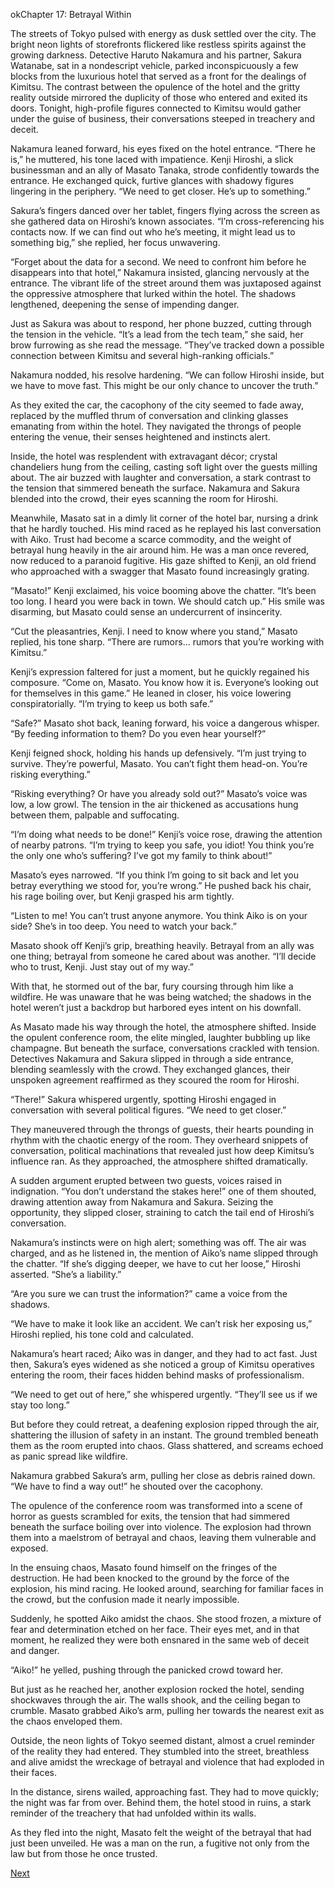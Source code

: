 okChapter 17: Betrayal Within

The streets of Tokyo pulsed with energy as dusk settled over the city. The bright neon lights of storefronts flickered like restless spirits against the growing darkness. Detective Haruto Nakamura and his partner, Sakura Watanabe, sat in a nondescript vehicle, parked inconspicuously a few blocks from the luxurious hotel that served as a front for the dealings of Kimitsu. The contrast between the opulence of the hotel and the gritty reality outside mirrored the duplicity of those who entered and exited its doors. Tonight, high-profile figures connected to Kimitsu would gather under the guise of business, their conversations steeped in treachery and deceit.

Nakamura leaned forward, his eyes fixed on the hotel entrance. “There he is,” he muttered, his tone laced with impatience. Kenji Hiroshi, a slick businessman and an ally of Masato Tanaka, strode confidently towards the entrance. He exchanged quick, furtive glances with shadowy figures lingering in the periphery. “We need to get closer. He’s up to something.”

Sakura’s fingers danced over her tablet, fingers flying across the screen as she gathered data on Hiroshi’s known associates. “I’m cross-referencing his contacts now. If we can find out who he’s meeting, it might lead us to something big,” she replied, her focus unwavering.

“Forget about the data for a second. We need to confront him before he disappears into that hotel,” Nakamura insisted, glancing nervously at the entrance. The vibrant life of the street around them was juxtaposed against the oppressive atmosphere that lurked within the hotel. The shadows lengthened, deepening the sense of impending danger.

Just as Sakura was about to respond, her phone buzzed, cutting through the tension in the vehicle. “It’s a lead from the tech team,” she said, her brow furrowing as she read the message. “They’ve tracked down a possible connection between Kimitsu and several high-ranking officials.”

Nakamura nodded, his resolve hardening. “We can follow Hiroshi inside, but we have to move fast. This might be our only chance to uncover the truth.”

As they exited the car, the cacophony of the city seemed to fade away, replaced by the muffled thrum of conversation and clinking glasses emanating from within the hotel. They navigated the throngs of people entering the venue, their senses heightened and instincts alert.

Inside, the hotel was resplendent with extravagant décor; crystal chandeliers hung from the ceiling, casting soft light over the guests milling about. The air buzzed with laughter and conversation, a stark contrast to the tension that simmered beneath the surface. Nakamura and Sakura blended into the crowd, their eyes scanning the room for Hiroshi.

Meanwhile, Masato sat in a dimly lit corner of the hotel bar, nursing a drink that he hardly touched. His mind raced as he replayed his last conversation with Aiko. Trust had become a scarce commodity, and the weight of betrayal hung heavily in the air around him. He was a man once revered, now reduced to a paranoid fugitive. His gaze shifted to Kenji, an old friend who approached with a swagger that Masato found increasingly grating.

“Masato!” Kenji exclaimed, his voice booming above the chatter. “It’s been too long. I heard you were back in town. We should catch up.” His smile was disarming, but Masato could sense an undercurrent of insincerity.

“Cut the pleasantries, Kenji. I need to know where you stand,” Masato replied, his tone sharp. “There are rumors… rumors that you’re working with Kimitsu.”

Kenji’s expression faltered for just a moment, but he quickly regained his composure. “Come on, Masato. You know how it is. Everyone’s looking out for themselves in this game.” He leaned in closer, his voice lowering conspiratorially. “I’m trying to keep us both safe.”

“Safe?” Masato shot back, leaning forward, his voice a dangerous whisper. “By feeding information to them? Do you even hear yourself?”

Kenji feigned shock, holding his hands up defensively. “I’m just trying to survive. They’re powerful, Masato. You can’t fight them head-on. You’re risking everything.”

“Risking everything? Or have you already sold out?” Masato’s voice was low, a low growl. The tension in the air thickened as accusations hung between them, palpable and suffocating.

“I’m doing what needs to be done!” Kenji’s voice rose, drawing the attention of nearby patrons. “I’m trying to keep you safe, you idiot! You think you’re the only one who’s suffering? I’ve got my family to think about!”

Masato’s eyes narrowed. “If you think I’m going to sit back and let you betray everything we stood for, you’re wrong.” He pushed back his chair, his rage boiling over, but Kenji grasped his arm tightly.

“Listen to me! You can’t trust anyone anymore. You think Aiko is on your side? She’s in too deep. You need to watch your back.”

Masato shook off Kenji’s grip, breathing heavily. Betrayal from an ally was one thing; betrayal from someone he cared about was another. “I’ll decide who to trust, Kenji. Just stay out of my way.”

With that, he stormed out of the bar, fury coursing through him like a wildfire. He was unaware that he was being watched; the shadows in the hotel weren’t just a backdrop but harbored eyes intent on his downfall.

As Masato made his way through the hotel, the atmosphere shifted. Inside the opulent conference room, the elite mingled, laughter bubbling up like champagne. But beneath the surface, conversations crackled with tension. Detectives Nakamura and Sakura slipped in through a side entrance, blending seamlessly with the crowd. They exchanged glances, their unspoken agreement reaffirmed as they scoured the room for Hiroshi.

“There!” Sakura whispered urgently, spotting Hiroshi engaged in conversation with several political figures. “We need to get closer.”

They maneuvered through the throngs of guests, their hearts pounding in rhythm with the chaotic energy of the room. They overheard snippets of conversation, political machinations that revealed just how deep Kimitsu’s influence ran. As they approached, the atmosphere shifted dramatically.

A sudden argument erupted between two guests, voices raised in indignation. “You don’t understand the stakes here!” one of them shouted, drawing attention away from Nakamura and Sakura. Seizing the opportunity, they slipped closer, straining to catch the tail end of Hiroshi’s conversation.

Nakamura’s instincts were on high alert; something was off. The air was charged, and as he listened in, the mention of Aiko’s name slipped through the chatter. “If she’s digging deeper, we have to cut her loose,” Hiroshi asserted. “She’s a liability.”

“Are you sure we can trust the information?” came a voice from the shadows.

“We have to make it look like an accident. We can’t risk her exposing us,” Hiroshi replied, his tone cold and calculated.

Nakamura’s heart raced; Aiko was in danger, and they had to act fast. Just then, Sakura’s eyes widened as she noticed a group of Kimitsu operatives entering the room, their faces hidden behind masks of professionalism.

“We need to get out of here,” she whispered urgently. “They’ll see us if we stay too long.”

But before they could retreat, a deafening explosion ripped through the air, shattering the illusion of safety in an instant. The ground trembled beneath them as the room erupted into chaos. Glass shattered, and screams echoed as panic spread like wildfire.

Nakamura grabbed Sakura’s arm, pulling her close as debris rained down. “We have to find a way out!” he shouted over the cacophony.

The opulence of the conference room was transformed into a scene of horror as guests scrambled for exits, the tension that had simmered beneath the surface boiling over into violence. The explosion had thrown them into a maelstrom of betrayal and chaos, leaving them vulnerable and exposed.

In the ensuing chaos, Masato found himself on the fringes of the destruction. He had been knocked to the ground by the force of the explosion, his mind racing. He looked around, searching for familiar faces in the crowd, but the confusion made it nearly impossible.

Suddenly, he spotted Aiko amidst the chaos. She stood frozen, a mixture of fear and determination etched on her face. Their eyes met, and in that moment, he realized they were both ensnared in the same web of deceit and danger.

“Aiko!” he yelled, pushing through the panicked crowd toward her.

But just as he reached her, another explosion rocked the hotel, sending shockwaves through the air. The walls shook, and the ceiling began to crumble. Masato grabbed Aiko’s arm, pulling her towards the nearest exit as the chaos enveloped them.

Outside, the neon lights of Tokyo seemed distant, almost a cruel reminder of the reality they had entered. They stumbled into the street, breathless and alive amidst the wreckage of betrayal and violence that had exploded in their faces.

In the distance, sirens wailed, approaching fast. They had to move quickly; the night was far from over. Behind them, the hotel stood in ruins, a stark reminder of the treachery that had unfolded within its walls.

As they fled into the night, Masato felt the weight of the betrayal that had just been unveiled. He was a man on the run, a fugitive not only from the law but from those he once trusted.

[Next](18.md)

